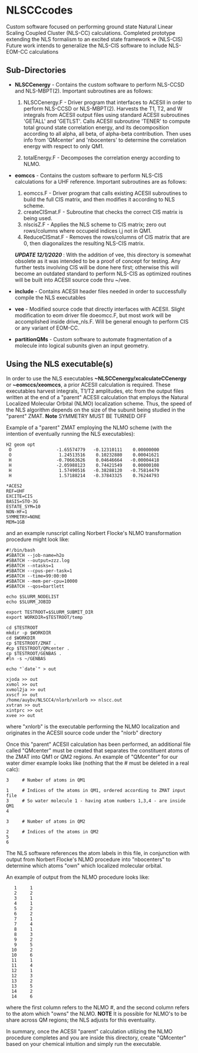 # NLSCCcodes

Custom software focused on performing ground state Natural Linear Scaling Coupled Cluster (NLS-CC) calculations. 
Completed prototype extending the NLS formalism to an excited state framework => (NLS-CIS)
Future work intends to generalize the NLS-CIS software to include NLS-EOM-CC calculations

## Sub-Directories

* **NLSCCenergy** - Contains the custom software to perform NLS-CCSD and NLS-MBPT(2). Important subroutines are as follows:
    1. NLSCCenergy.F - Driver program that interfaces to ACESII in order to perform NLS-CCSD or NLS-MBPT(2). Harvests the T1, T2, and W integrals from ACESII output files using standard ACESII subroutines 'GETALL' and 'GETLST'. Calls ACESII subroutine 'TENER' to compute total ground state correlation energy, and its decomposition according to all alpha, all beta, of alpha-beta contribution. Then uses info from 'QMcenter' and 'nbocenters' to determine the correlation energy with respect to only QM1. 
    
    2. totalEnergy.F - Decomposes the correlation energy according to NLMO.

* **eomccs** - Contains the custom software to perform NLS-CIS calculations for a UHF reference. Important subroutines are as follows:
     1. eomccs.F - Driver program that calls existing ACESII subroutines to build the full CIS matrix, and then modifies it according to NLS scheme.
     2. createCISmat.F - Subroutine that checks the correct CIS matrix is being used. 
     3. nlscisZ.F - Applies the NLS scheme to CIS matrix; zero out rows/columns where occupeid indices i,j not in QM1.
     4. ReduceCISmat.F - Removes the rows/columns of CIS matrix that are 0, then diagonalizes the resulting NLS-CIS matrix.
     
     <p> <strong><em> UPDATE 12/1/2020 </strong></em>: With the addition of vee, this directory is somewhat obsolete as it was intended to be a proof of concept for testing. Any further tests involving CIS will be done here first; otherwise this will become an outdated standard to perform NLS-CIS as optimized routines will be built into ACESII source code thru ~/vee.
    
    </p>

* **include** - Contains ACESII header files needed in order to successfully compile the NLS executables

* **vee** - Modified source code that directly interfaces with ACESII. Slight modification to eom driver file doeomcc.F, but most work will be accomplished inside drive_nls.F. Will be general enough to perform CIS or any variant of EOM-CC.


* **partitionQMs** - Custom software to automate fragmentation of a molecule into logical subunits given an input geometry.



## Using the NLS executable(s)

In order to use the NLS executables **~NLSCCenergy/xcalculateCCenergy** or **~eomccs/xeomccs**, a prior ACESII calculation is required. 
These executables harvest integrals, T1/T2 amplitudes, etc from the output files written at the end of a "parent" ACESII calculation that employs 
the Natural Localized Molecular Orbital (NLMO) localization scheme. Thus, the speed of the NLS algorithm depends on the size of the subunit
being studied in the "parent" ZMAT. **Note** SYMMETRY MUST BE TURNED OFF

Example of a "parent" ZMAT employing the NLMO scheme (with the intention of eventually running the NLS executables):
```
H2 geom opt
 O                 -1.65574779   -0.12310111    0.00000000
 O                  1.24513516    0.10232880    0.00041621
 H                 -0.70663626    0.04646664   -0.00004418
 H                 -2.05988123    0.74421549    0.00000108
 H                  1.57490516   -0.38288120   -0.75814479
 H                  1.57188214   -0.37843325    0.76244793

*ACES2
REF=UHF
EXCITE=CIS
BASIS=STO-3G
ESTATE_SYM=10
NON-HF=1
SYMMETRY=NONE
MEM=1GB
```

and an example runscript calling Norbert Flocke's NLMO transformation procedure might look like:

```
#!/bin/bash
#SBATCH --job-name=h2o
#SBATCH --output=zzz.log
#SBATCH --ntasks=1
#SBATCH --cpus-per-task=1
#SBATCH --time=99:00:00
#SBATCH --mem-per-cpu=10000
#SBATCH --qos=bartlett

echo $SLURM_NODELIST
echo $SLURM_JOBID

export TESTROOT=$SLURM_SUBMIT_DIR
export WORKDIR=$TESTROOT/temp

cd $TESTROOT
mkdir -p $WORKDIR
cd $WORKDIR
cp $TESTROOT/ZMAT .
#cp $TESTROOT/QMcenter .
cp $TESTROOT/GENBAS .
#ln -s ~/GENBAS

echo "`date`" > out

xjoda >> out
xvmol >> out
xvmol2ja >> out
xvscf >> out
/home/auybv/NLSCC4/nlorb/xnlorb >> nlscc.out
xvtran >> out
xintprc >> out
xvee >> out
```
where "xnlorb" is the executable performing the NLMO localization and originates in the ACESII source code under the "nlorb" directory

Once this "parent" ACESII calculation has been performed, an additional file called "QMcenter" must be created that separates the constituent atoms
of the ZMAT into QM1 or QM2 regions. An example of "QMcenter" for our water dimer example looks like (nothing that the # must be deleted in a real calc):

```
3     # Number of atoms in QM1

1     # Indices of the atoms in QM1, ordered according to ZMAT input file
3     # So water molecule 1 - having atom numbers 1,3,4 - are inside QM1
4

3     # Number of atoms in QM2

2     # Indices of the atoms in QM2
5
6
```

The NLS software references the atom labels in this file, in conjunction with output from Norbert Flocke's NLMO procedure into "nbocenters" to determine which atoms "own" which
localized molecular orbital. 

An example of output from the NLMO procedure looks like: 

```
   1     1
   2     2
   3     1
   4     1
   5     2
   6     2
   7     1
   7     4
   8     1
   8     3
   9     2
   9     5
  10     2
  10     6
  11     1
  11     4
  12     1
  12     3
  13     2
  13     5
  14     2
  14     6

```

where the first column refers to the NLMO #, and the second column refers to the atom which "owns" the NLMO. **NOTE** It is possible for NLMO's 
to be share across QM regions; the NLS adjusts for this eventuality. 


In summary, once the ACESII "parent" calculation utilizing the NLMO procedure completes and you are inside this directory, create "QMcenter" based on
your chemical intuition and simply run the executable.






